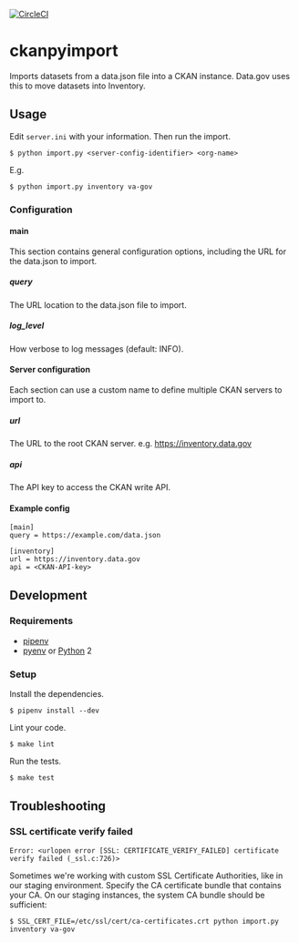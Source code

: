 [![CircleCI](https://circleci.com/gh/GSA/ckanpyimport.svg?style=svg)](https://circleci.com/gh/GSA/ckanpyimport)

# ckanpyimport

Imports datasets from a data.json file into a CKAN instance. Data.gov uses this to move
datasets into Inventory.

## Usage

Edit `server.ini` with your information. Then run the import.

    $ python import.py <server-config-identifier> <org-name>

E.g.

    $ python import.py inventory va-gov


### Configuration

#### main

This section contains general configuration options, including the URL for the
data.json to import.


##### query

The URL location to the data.json file to import.


##### log_level

How verbose to log messages (default: INFO).


#### Server configuration

Each section can use a custom name to define multiple CKAN servers to import to.

##### url

The URL to the root CKAN server. e.g. https://inventory.data.gov

##### api

The API key to access the CKAN write API.


#### Example config

```
[main]
query = https://example.com/data.json

[inventory]
url = https://inventory.data.gov
api = <CKAN-API-key>
```


## Development


### Requirements

- [pipenv](https://pipenv.readthedocs.io/en/latest/)
- [pyenv](https://github.com/pyenv/pyenv) or [Python](https://python.org/) 2


### Setup

Install the dependencies.

    $ pipenv install --dev

Lint your code.

    $ make lint

Run the tests.

    $ make test


## Troubleshooting

### SSL certificate verify failed

    Error: <urlopen error [SSL: CERTIFICATE_VERIFY_FAILED] certificate verify failed (_ssl.c:726)>

Sometimes we're working with custom SSL Certificate Authorities, like in our
staging environment. Specify the CA certificate bundle that contains your CA. On
our staging instances, the system CA bundle should be sufficient:

    $ SSL_CERT_FILE=/etc/ssl/cert/ca-certificates.crt python import.py inventory va-gov
